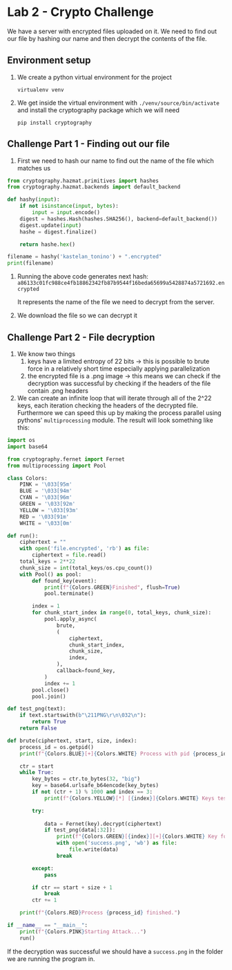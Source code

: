 # Lab 2 - Crypto Challenge

We have a server with encrypted files uploaded on it. We need to find out our file by hashing our name and then decrypt the contents of the file.

## Environment setup

1. We create a python virtual environment for the project
    
    `virtualenv venv`
    
2. We get inside the virtual environment with `./venv/source/bin/activate` and install the cryptography package which we will need
    
    `pip install cryptography`
    

## Challenge Part 1 - Finding out our file

1. First we need to hash our name to find out the name of the file which matches us

```python
from cryptography.hazmat.primitives import hashes
from cryptography.hazmat.backends import default_backend

def hashy(input):
    if not isinstance(input, bytes):
        input = input.encode()
    digest = hashes.Hash(hashes.SHA256(), backend=default_backend())
    digest.update(input)
    hashe = digest.finalize()

    return hashe.hex()

filename = hashy('kastelan_tonino') + ".encrypted"
print(filename)
```

1. Running the above code generates next hash: `a86133c01fc988ce4fb18862342fb87b9544f16beda65699a5428874a5721692.encrypted`
    
    It represents the name of the file we need to decrypt from the server.
    
2. We download the file so we can decrypt it

## Challenge Part 2 - File decryption

1. We know two things
    1. keys have a limited entropy of 22 bits → this is possible to brute force in a relatively short time especially applying parallelization
    2. the encrypted file is a .png image → this means we can check if the decryption was successful by checking if the headers of the file contain .png headers
2. We can create an infinite loop that will iterate through all of the 2^22 keys, each iteration checking the headers of the decrypted file. Furthermore we can speed this up by making the process parallel using pythons' `multiprocessing` module. The result will look something like this:

```python
import os
import base64

from cryptography.fernet import Fernet
from multiprocessing import Pool

class Colors:
    PINK = '\033[95m'
    BLUE = '\033[94m'
    CYAN = '\033[96m'
    GREEN = '\033[92m'
    YELLOW = '\033[93m'
    RED = '\033[91m'
    WHITE = '\033[0m'

def run():
    ciphertext = ""
    with open('file.encrypted', 'rb') as file:
        ciphertext = file.read()
    total_keys = 2**22
    chunk_size = int(total_keys/os.cpu_count())
    with Pool() as pool:
        def found_key(event):
            print(f"{Colors.GREEN}Finished", flush=True)
            pool.terminate()

        index = 1
        for chunk_start_index in range(0, total_keys, chunk_size):
            pool.apply_async(
                brute,
                (
                    ciphertext, 
                    chunk_start_index,
                    chunk_size,
                    index,
                ),
                callback=found_key,
            )
            index += 1
        pool.close()
        pool.join()

def test_png(text):
    if text.startswith(b"\211PNG\r\n\032\n"):
        return True
    return False

def brute(ciphertext, start, size, index):
    process_id = os.getpid()
    print(f"{Colors.BLUE}[+]{Colors.WHITE} Process with pid {process_id} started (index: {index}) - Chunk: {start} - {start + size}")

    ctr = start    
    while True:
        key_bytes = ctr.to_bytes(32, "big")
        key = base64.urlsafe_b64encode(key_bytes)
        if not (ctr + 1) % 1000 and index == 3:
            print(f"{Colors.YELLOW}[*] [{index}]{Colors.WHITE} Keys tested: {ctr+1:,}", end="\r")

        try:
            
            data = Fernet(key).decrypt(ciphertext)
            if test_png(data[:32]):
                print(f"{Colors.GREEN}[{index}][+]{Colors.WHITE} Key found: {key}")
                with open('success.png', 'wb') as file:
                    file.write(data)
                break        

        except:
            pass

        if ctr == start + size + 1
            break
        ctr += 1

    print(f"{Colors.RED}Process {process_id} finished.")

if __name__ == "__main__":
    print(f"{Colors.PINK}Starting Attack...")
    run()
```

If the decryption was successful we should have a `success.png` in the folder we are running the program in.
